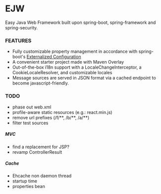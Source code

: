 # EJW
Easy Java Web Framework built upon spring-boot, spring-framework and spring-security.

### FEATURES
- Fully customizable property management in accordance with spring-boot's [Externalized Configuration](https://docs.spring.io/spring-boot/docs/current/reference/html/boot-features-external-config.html)
- A convenient starter project made with Maven Overlay
- Out-of-the-box i18n support with a LocaleChangeInterceptor, a CookieLocaleResolver, and customizable locales
- Message sources are served in JSON format via a cached endpoint to become javascript-friendly.

### TODO
- phase out web.xml
- profile-aware static resources (e.g.: react.min.js)
- remove url prefixes (/f/\*\*, /b/\*\*, /a/\*\*)
- filter test sources

##### MVC
- find a replacement for JSP?
- revamp ControllerResult

##### Cache
- Ehcache non daemon thread
- startup time
- properties bean

